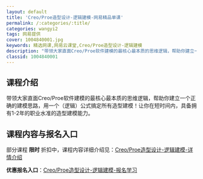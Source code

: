 ```yaml
---
layout: default
title: 'Creo/Proe造型设计-逻辑建模-网易精品单课'
permalink: /:categories/:title/
categories: wangyi2
tags: 网易提供
cover: 1004840001.jpg
keywords: 精选网课,网易云课堂,Creo/Proe造型设计-逻辑建模
description: "带领大家直面Creo/Proe软件建模的最核心最本质的思维逻辑，帮助你建立一个正确的建模思路，用一个（逻辑）公式搞定所有造型建模！让你在短时间内，具备拥有1-2年的职业水准的造型建模能力。C"
classid: 1004840001
---
```


## 课程介绍

带领大家直面Creo/Proe软件建模的最核心最本质的思维逻辑，帮助你建立一个正确的建模思路，用一个（逻辑）公式搞定所有造型建模！让你在短时间内，具备拥有1-2年的职业水准的造型建模能力。

## 课程内容与报名入口

部分课程 **限时** 折扣中，课程内容详细介绍见：[Creo/Proe造型设计-逻辑建模-详情介绍](https://study.163.com/course/introduction/1004840001.htm?share=1&shareId=1025206652&utm_campaign=share&utm_medium=iphoneShare&utm_source=&utm_u=1025206652)

**优惠报名入口**：[Creo/Proe造型设计-逻辑建模-报名学习](https://study.163.com/course/introduction/1004840001.htm?share=1&shareId=1025206652&utm_campaign=share&utm_medium=iphoneShare&utm_source=&utm_u=1025206652)

